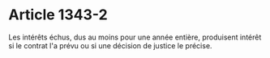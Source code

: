 # Article 1343-2

<p>Les intérêts échus, dus au moins pour une année entière, produisent intérêt si le contrat l'a prévu ou si une décision de justice le précise.</p>